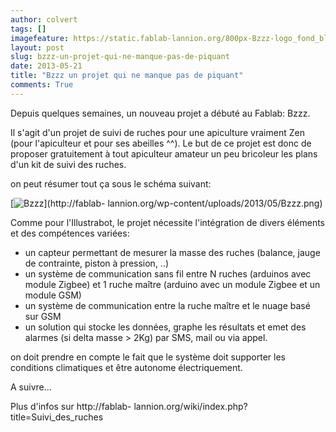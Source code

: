 ```yaml
---
author: colvert
tags: []
imagefeature: https://static.fablab-lannion.org/800px-Bzzz-logo_fond_blanc.jpg
layout: post
slug: bzzz-un-projet-qui-ne-manque-pas-de-piquant
date: 2013-05-21
title: "Bzzz un projet qui ne manque pas de piquant"
comments: True
---
```

Depuis quelques semaines, un nouveau projet a débuté au Fablab: Bzzz.

Il s'agit d'un projet de suivi de ruches pour une apiculture vraiment Zen
(pour l'apiculteur et pour ses abeilles ^^). Le but de ce projet est donc de
proposer gratuitement à tout apiculteur amateur un peu bricoleur les plans
d'un kit de suivi des ruches.

on peut résumer tout ça sous le schéma suivant:

[![Bzzz](https://static.fablab-lannion.org/Bzzz-1024x599.png)](http://fablab-
lannion.org/wp-content/uploads/2013/05/Bzzz.png)

Comme pour l'Illustrabot, le projet nécessite l'intégration de divers éléments
et des compétences variées:

  * un capteur permettant de mesurer la masse des ruches (balance, jauge de contrainte, piston à pression, ..)
  * un système de communication sans fil entre N ruches (arduinos avec module Zigbee) et 1 ruche maître (arduino avec un module Zigbee et un module GSM)
  * un système de communication entre la ruche maître et le nuage basé sur GSM
  * un solution qui stocke les données, graphe les résultats et emet des alarmes (si delta masse &gt; 2Kg) par SMS, mail ou via appel.

on doit prendre en compte le fait que le système doit supporter les conditions
climatiques et être autonome électriquement.

A suivre…

Plus d'infos sur http://fablab-
lannion.org/wiki/index.php?title=Suivi_des_ruches



